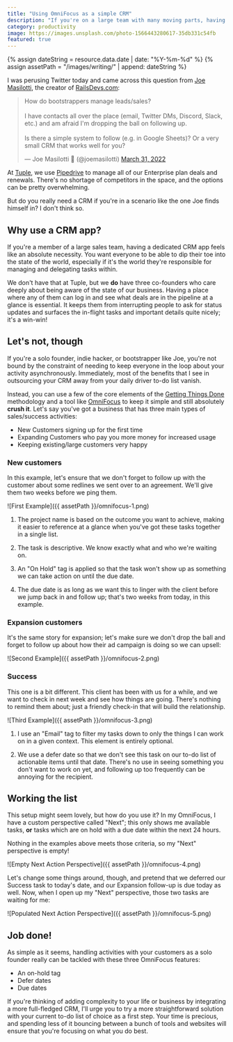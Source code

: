 ```yaml
---
title: "Using OmniFocus as a simple CRM"
description: "If you're on a large team with many moving parts, having a CRM is an absolute necessity. But how long can you get by without one if you're a solo founder or indie hacker? Quite a while, if you've got a tool like OmniFocus at hand."
category: productivity
image: https://images.unsplash.com/photo-1566443280617-35db331c54fb
featured: true
---
```


{% assign dateString = resource.data.date | date: "%Y-%m-%d" %}
{% assign assetPath = "/images/writing/" | append: dateString %}

I was perusing Twitter today and came across this question from [Joe Masilotti](https://twitter.com/joemasilotti), the creator of [RailsDevs.com](https://railsdevs.com/):

<blockquote class="twitter-tweet" data-align="center" data-dnt="true" data-theme="dark"><p lang="en" dir="ltr">How do bootstrappers manage leads/sales?<br><br>I have contacts all over the place (email, Twitter DMs, Discord, Slack, etc.) and am afraid I&#39;m dropping the ball on following up.<br><br>Is there a simple system to follow (e.g. in Google Sheets)? Or a very small CRM that works well for you?</p>&mdash; Joe Masilotti 📗 (@joemasilotti) <a href="https://twitter.com/joemasilotti/status/1509513582685294593?ref_src=twsrc%5Etfw">March 31, 2022</a></blockquote>
<script async src="https://platform.twitter.com/widgets.js" charset="utf-8"></script>

At [Tuple](https://tuple.app), we use [Pipedrive](https://pipedrive.com) to manage all of our Enterprise plan deals and renewals. There's no shortage of competitors in the space, and the options can be pretty overwhelming.

But do you really need a CRM if you're in a scenario like the one Joe finds himself in? I don't think so.

## Why use a CRM app?

If you're a member of a large sales team, having a dedicated CRM app feels like an absolute necessity. You want everyone to be able to dip their toe into the state of the world, especially if it's the world they're responsible for managing and delegating tasks within.

We don't have that at Tuple, but we **do** have three co-founders who care deeply about being aware of the state of our business. Having a place where any of them can log in and see what deals are in the pipeline at a glance is essential. It keeps them from interrupting people to ask for status updates and surfaces the in-flight tasks and important details quite nicely; it's a win-win!

## Let's not, though

If you're a solo founder, indie hacker, or bootstrapper like Joe, you're not bound by the constraint of needing to keep everyone in the loop about your activity asynchronously. Immediately, most of the benefits that I see in outsourcing your CRM away from your daily driver to-do list vanish.

Instead, you can use a few of the core elements of the [Getting Things Done](https://gettingthingsdone.com) methodology and a tool like [OmniFocus](https://omnifocus.com) to keep it simple and still absolutely **crush it**. Let's say you've got a business that has three main types of sales/success activities:

- New Customers signing up for the first time
- Expanding Customers who pay you more money for increased usage
- Keeping existing/large customers very happy

### New customers

In this example, let's ensure that we don't forget to follow up with the customer about some redlines we sent over to an agreement. We'll give them two weeks before we ping them.

![First Example]({{ assetPath }}/omnifocus-1.png)

1. The project name is based on the outcome you want to achieve, making it easier to reference at a glance when you've got these tasks together in a single list.

2. The task is descriptive. We know exactly what and who we're waiting on.

3. An "On Hold" tag is applied so that the task won't show up as something we can take action on until the due date.

4. The due date is as long as we want this to linger with the client before we jump back in and follow up; that's two weeks from today, in this example.

### Expansion customers

It's the same story for expansion; let's make sure we don't drop the ball and forget to follow up about how their ad campaign is doing so we can upsell:

![Second Example]({{ assetPath }}/omnifocus-2.png)

### Success

This one is a bit different. This client has been with us for a while, and we want to check in next week and see how things are going. There's nothing to remind them about; just a friendly check-in that will build the relationship.

![Third Example]({{ assetPath }}/omnifocus-3.png)

1. I use an "Email" tag to filter my tasks down to only the things I can work on in a given context. This element is entirely optional.

2. We use a defer date so that we don't see this task on our to-do list of actionable items until that date. There's no use in seeing something you don't want to work on yet, and following up too frequently can be annoying for the recipient.

## Working the list

This setup might seem lovely, but how do you use it? In my OmniFocus, I have a custom perspective called "Next"; this only shows me available tasks, **or** tasks which are on hold with a due date within the next 24 hours.

Nothing in the examples above meets those criteria, so my "Next" perspective is empty!

![Empty Next Action Perspective]({{ assetPath }}/omnifocus-4.png)

Let's change some things around, though, and pretend that we deferred our Success task to today's date, and our Expansion follow-up is due today as well. Now, when I open up my "Next" perspective, those two tasks are waiting for me:

![Populated Next Action Perspective]({{ assetPath }}/omnifocus-5.png)

## Job done!

As simple as it seems, handling activities with your customers as a solo founder really can be tackled with these three OmniFocus features:

- An on-hold tag
- Defer dates
- Due dates

If you're thinking of adding complexity to your life or business by integrating a more full-fledged CRM, I'll urge you to try a more straightforward solution with your current to-do list of choice as a first step. Your time is precious, and spending less of it bouncing between a bunch of tools and websites will ensure that you're focusing on what you do best.

